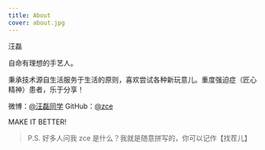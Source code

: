 ```yaml
---
title: About
cover: about.jpg
---
```


汪磊

自命有理想的手艺人。

秉承技术源自生活服务于生活的原则，喜欢尝试各种新玩意儿。重度强迫症（匠心精神）患者，乐于分享！

微博：[@汪磊同学](https://weibo.com/zceme)
GitHub：[@zce](https://github.com/zce)

MAKE IT BETTER!

> P.S. 好多人问我 zce 是什么？我就是随意拼写的，你可以记作【找茬儿】
